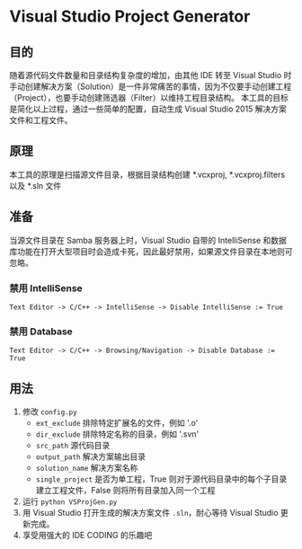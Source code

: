 
# Visual Studio Project Generator

## 目的

随着源代码文件数量和目录结构复杂度的增加，由其他 IDE 转至 Visual Studio 时手动创建解决方案（Solution）是一件非常痛苦的事情，因为不仅要手动创建工程（Project），也要手动创建筛选器（Filter）以维持工程目录结构。
本工具的目标是简化以上过程，通过一些简单的配置，自动生成 Visual Studio 2015 解决方案文件和工程文件。

## 原理

本工具的原理是扫描源文件目录，根据目录结构创建 *.vcxproj, *.vcxproj.filters 以及 *.sln 文件

## 准备

当源文件目录在 Samba 服务器上时，Visual Studio 自带的 IntelliSense 和数据库功能在打开大型项目时会造成卡死，因此最好禁用，如果源文件目录在本地则可忽略。

### 禁用 IntelliSense

    Text Editor -> C/C++ -> IntelliSense -> Disable IntelliSense := True

### 禁用 Database

    Text Editor -> C/C++ -> Browsing/Navigation -> Disable Database := True

## 用法

1.  修改 `config.py`
	- `ext_exclude` 排除特定扩展名的文件，例如 '.o'
	- `dir_exclude` 排除特定名称的目录，例如 '.svn'
	- `src_path` 源代码目录
	- `output_path` 解决方案输出目录
	- `solution_name` 解决方案名称
	- `single_project` 是否为单工程，True 则对于源代码目录中的每个子目录建立工程文件，False 则将所有目录加入同一个工程
2. 运行 `python VSProjGen.py`
3. 用 Visual Studio 打开生成的解决方案文件 `.sln`，耐心等待 Visual Studio 更新完成。
4. 享受用强大的 IDE CODING 的乐趣吧

